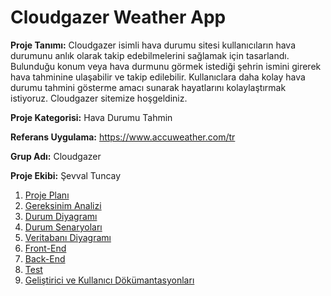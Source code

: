 # Cloudgazer Weather App

**Proje Tanımı:** Cloudgazer isimli hava durumu sitesi kullanıcıların hava durumunu anlık olarak takip edebilmelerini sağlamak için tasarlandı. Bulunduğu konum veya hava durmunu görmek istediği şehrin ismini girerek hava tahminine ulaşabilir ve takip edilebilir. Kullanıclara daha kolay hava durumu tahmini gösterme amacı sunarak hayatlarını kolaylaştırmak istiyoruz. Cloudgazer sitemize hoşgeldiniz.

**Proje Kategorisi:** Hava Durumu Tahmin

**Referans Uygulama:** https://www.accuweather.com/tr

**Grup Adı:** Cloudgazer

**Proje Ekibi:** Şevval Tuncay

1. [Proje Planı](https://github.com/sevvaltuncay/cloudgazer-weatherapp/blob/main/ProjePlan%C4%B1.md)
2. [Gereksinim Analizi](https://github.com/sevvaltuncay/cloudgazer-weatherapp/blob/main/Gereksinimler.md)
3. [Durum Diyagramı](https://github.com/sevvaltuncay/cloudgazer-weatherapp/blob/main/DurumDiyagram%C4%B1.md)
4. [Durum Senaryoları](https://github.com/sevvaltuncay/cloudgazer-weatherapp/blob/main/DurumSenaryo.md)
5. [Veritabanı Diyagramı](https://github.com/sevvaltuncay/cloudgazer-weatherapp/blob/main/VeriTaban%C4%B1.md)
6. [Front-End](https://github.com/sevvaltuncay/cloudgazer-weatherapp/blob/master/Front-End.md)
7. [Back-End](https://github.com/sevvaltuncay/cloudgazer-weatherapp/blob/master/Back-End.md)
8. [Test](https://github.com/sevvaltuncay/cloudgazer-weatherapp/blob/master/Test.md)
9. [Geliştirici ve Kullanıcı Dökümantasyonları](https://github.com/sevvaltuncay/cloudgazer-weatherapp/blob/master/Kullan%C4%B1c%C4%B1Geli%C5%9FtiriciD%C3%B6k%C3%BCmantasyonu.md)
